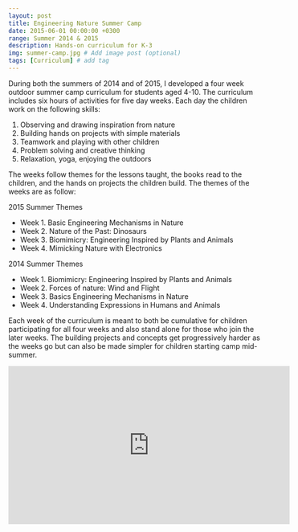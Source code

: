 ```yaml
---
layout: post
title: Engineering Nature Summer Camp
date: 2015-06-01 00:00:00 +0300
range: Summer 2014 & 2015
description: Hands-on curriculum for K-3
img: summer-camp.jpg # Add image post (optional)
tags: [Curriculum] # add tag
---
```

During both the summers of 2014 and of 2015, I developed a four week outdoor summer camp curriculum for students aged 4-10. The curriculum includes six hours of activities for five day weeks. Each day the children work on the following skills:

1. Observing and drawing inspiration from nature
2. Building hands on projects with simple materials
3. Teamwork and playing with other children
4. Problem solving and creative thinking
5. Relaxation, yoga, enjoying the outdoors

The weeks follow themes for the lessons taught, the books read to the children, and the hands on projects the children build. The themes of the weeks are as follow:

2015 Summer Themes

* Week 1. Basic Engineering Mechanisms in Nature
* Week 2. Nature of the Past: Dinosaurs
* Week 3. Biomimicry: Engineering Inspired by Plants and Animals
* Week 4. Mimicking Nature with Electronics

2014 Summer Themes

* Week 1. Biomimicry: Engineering Inspired by Plants and Animals
* Week 2. Forces of nature: Wind and Flight
* Week 3. Basics Engineering Mechanisms in Nature
* Week 4. Understanding Expressions in Humans and Animals

Each week of the curriculum is meant to both be cumulative for children participating for all four weeks and also stand alone for those who join the later weeks. The building projects and concepts get progressively harder as the weeks go but can also be made simpler for children starting camp mid-summer.

<iframe width="560" height="315" src="https://www.youtube.com/embed/EmsQAzMqDWo" frameborder="0" gesture="media" allow="encrypted-media" allowfullscreen class="center-image"></iframe>